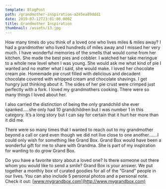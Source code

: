 ```yaml
---
template: BlogPost
path: /grandmother-inspiration-a2e5ea89ddd1
date: 2019-07-12T23:01:00.000Z
title: Grandmother Inspiration
thumbnail: /assets/13.jpg
---
```

<!--StartFragment-->

How many times do you think of a loved one who lives miles & miles away? I had a grandmother who lived hundreds of miles away and I missed her very much. I have wonderful memories of the smells that would come from her kitchen. She made the best pies and cobbler. I watched her take meringue to a whole new level when I was young. She would ask me what kind of pie I wanted and no matter what I said, she would make. I loved her chocolate cream pie. Homemade pie crust filled with delicious and decadent chocolate covered with whipped cream and chocolate shavings. I get hungry just thinking about it. The sides of her pie crust were crimped just perfectly with a fork. I loved my grandmothers cooking. There were so many things I loved about her.

I also carried the distinction of being the only grandchild she ever spanked…..she only had 10 grandchildren but I was number 1 in this category. It’s a long story but I can say for certain that it hurt her more than it did me.

There were so many times that I wanted to reach out to my grandmother beyond a call or card even though we did not live close to one another…….I could only wish for something like Grand Box. Grand Box would have been a wonderful gift for me to share with Grandma. She is part of my inspiration for wanting to do grow Grand Box.

Do you have a favorite story about a loved one? Is there someone out there whom you would like to send a smile? Grand Box is your answer. We put together a monthly box of curated goodies for all of the “Grand” people in our lives. You can also include 5 personal photos and a personal note. Check it out: [www.mygrandbox.com](http://www.mygrandbox.com)

<!--EndFragment-->
